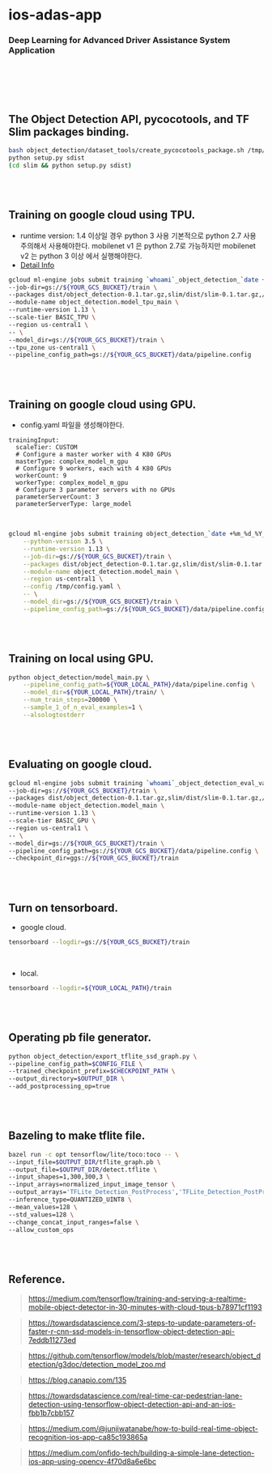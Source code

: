 # ios-adas-app
### Deep Learning for Advanced Driver Assistance System Application

<br>
<br>

<br>
<br>

## The Object Detection API, pycocotools, and TF Slim packages binding.
```bash
bash object_detection/dataset_tools/create_pycocotools_package.sh /tmp/pycocotools
python setup.py sdist
(cd slim && python setup.py sdist)
```

<br>
<br>

## Training on google cloud using TPU.
- runtime version: 1.4 이상일 경우 python 3 사용 기본적으로 python 2.7 사용
주의해서 사용해야한다. mobilenet v1 은 python 2.7로 가능하지만 mobilenet v2 는 python 3 이상 에서 실행해야한다.
- [Detail Info](https://cloud.google.com/ml-engine/docs/tensorflow/environment-overview?hl=ko)


```bash
gcloud ml-engine jobs submit training `whoami`_object_detection_`date +%s` \
--job-dir=gs://${YOUR_GCS_BUCKET}/train \
--packages dist/object_detection-0.1.tar.gz,slim/dist/slim-0.1.tar.gz,/tmp/pycocotools/pycocotools-2.0.tar.gz \
--module-name object_detection.model_tpu_main \
--runtime-version 1.13 \
--scale-tier BASIC_TPU \
--region us-central1 \
-- \
--model_dir=gs://${YOUR_GCS_BUCKET}/train \
--tpu_zone us-central1 \
--pipeline_config_path=gs://${YOUR_GCS_BUCKET}/data/pipeline.config
```

<br>
<br>

## Training on google cloud using GPU.
- config.yaml 파일을 생성해야한다.

```vi
trainingInput:
  scaleTier: CUSTOM
  # Configure a master worker with 4 K80 GPUs
  masterType: complex_model_m_gpu
  # Configure 9 workers, each with 4 K80 GPUs
  workerCount: 9
  workerType: complex_model_m_gpu
  # Configure 3 parameter servers with no GPUs
  parameterServerCount: 3
  parameterServerType: large_model
```

<br>

```bash
gcloud ml-engine jobs submit training object_detection_`date +%m_%d_%Y_%H_%M_%S` \
    --python-version 3.5 \
    --runtime-version 1.13 \
    --job-dir=gs://${YOUR_GCS_BUCKET}/train \
    --packages dist/object_detection-0.1.tar.gz,slim/dist/slim-0.1.tar.gz,/tmp/pycocotools/pycocotools-2.0.tar.gz \
    --module-name object_detection.model_main \
    --region us-central1 \
    --config /tmp/config.yaml \
    -- \
    --model_dir=gs://${YOUR_GCS_BUCKET}/train \
    --pipeline_config_path=gs://${YOUR_GCS_BUCKET}/data/pipeline.config
```

<br>
<br>

## Training on local using GPU.

```bash
python object_detection/model_main.py \
    --pipeline_config_path=${YOUR_LOCAL_PATH}/data/pipeline.config \
    --model_dir=${YOUR_LOCAL_PATH}/train/ \
    --num_train_steps=200000 \
    --sample_1_of_n_eval_examples=1 \
    --alsologtostderr
```

<br>
<br>

## Evaluating on google cloud.

```bash
gcloud ml-engine jobs submit training `whoami`_object_detection_eval_validation_`date +%s` \
--job-dir=gs://${YOUR_GCS_BUCKET}/train \
--packages dist/object_detection-0.1.tar.gz,slim/dist/slim-0.1.tar.gz,/tmp/pycocotools/pycocotools-2.0.tar.gz \
--module-name object_detection.model_main \
--runtime-version 1.13 \
--scale-tier BASIC_GPU \
--region us-central1 \
-- \
--model_dir=gs://${YOUR_GCS_BUCKET}/train \
--pipeline_config_path=gs://${YOUR_GCS_BUCKET}/data/pipeline.config \
--checkpoint_dir=ggs://${YOUR_GCS_BUCKET}/train

```

<br>
<br>

## Turn on tensorboard.
- google cloud.
```bash
tensorboard --logdir=gs://${YOUR_GCS_BUCKET}/train
```

<br>

- local.
```bash
tensorboard --logdir=${YOUR_LOCAL_PATH}/train
```

<br>
<br>

## Operating pb file generator.
```bash
python object_detection/export_tflite_ssd_graph.py \
--pipeline_config_path=$CONFIG_FILE \
--trained_checkpoint_prefix=$CHECKPOINT_PATH \
--output_directory=$OUTPUT_DIR \
--add_postprocessing_op=true
```

<br>
<br>

## Bazeling to make tflite file.

```bash
bazel run -c opt tensorflow/lite/toco:toco -- \
--input_file=$OUTPUT_DIR/tflite_graph.pb \
--output_file=$OUTPUT_DIR/detect.tflite \
--input_shapes=1,300,300,3 \
--input_arrays=normalized_input_image_tensor \
--output_arrays='TFLite_Detection_PostProcess','TFLite_Detection_PostProcess:1','TFLite_Detection_PostProcess:2','TFLite_Detection_PostProcess:3'  \
--inference_type=QUANTIZED_UINT8 \
--mean_values=128 \
--std_values=128 \
--change_concat_input_ranges=false \
--allow_custom_ops
```

<br>
<br>

## Reference.
> https://medium.com/tensorflow/training-and-serving-a-realtime-mobile-object-detector-in-30-minutes-with-cloud-tpus-b78971cf1193


> https://towardsdatascience.com/3-steps-to-update-parameters-of-faster-r-cnn-ssd-models-in-tensorflow-object-detection-api-7eddb11273ed


> https://github.com/tensorflow/models/blob/master/research/object_detection/g3doc/detection_model_zoo.md


> https://blog.canapio.com/135


> https://towardsdatascience.com/real-time-car-pedestrian-lane-detection-using-tensorflow-object-detection-api-and-an-ios-fbb1b7cbb157


> https://medium.com/@junjiwatanabe/how-to-build-real-time-object-recognition-ios-app-ca85c193865a


> https://medium.com/onfido-tech/building-a-simple-lane-detection-ios-app-using-opencv-4f70d8a6e6bc